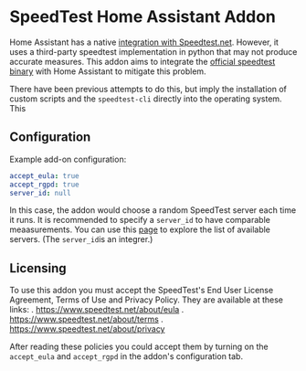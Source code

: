 # SpeedTest Home Assistant Addon

Home Assistant has a native [integration with Speedtest.net](https://www.home-assistant.io/integrations/speedtestdotnet/). However, it uses a third-party speedtest implementation in python that may not produce accurate measures. This addon aims to integrate the [official speedtest binary](https://www.speedtest.net/apps/cli) with Home Assistant to mitigate this problem.

There have been previous attempts to do this, but imply the installation of custom scripts and the `speedtest-cli` directly into the operating system. This 

## Configuration

Example add-on configuration:
```yaml
accept_eula: true
accept_rgpd: true
server_id: null
```

In this case, the addon would choose a random SpeedTest server each time it runs. It is recommended to specify a `server_id`  to have comparable meaasurements. You can use this [page](https://sparanoid.com/lab/speedtest-list/) to explore the list of available servers. (The `server_id`is an integrer.)

## Licensing

To use this addon you must accept the SpeedTest's End User License Agreement, Terms of Use and Privacy Policy. They are available at these links:
. https://www.speedtest.net/about/eula
. https://www.speedtest.net/about/terms
. https://www.speedtest.net/about/privacy

After reading these policies you could accept them by turning on the `accept_eula` and `accept_rgpd` in the addon's configuration tab.